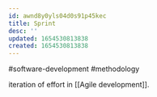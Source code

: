 ```yaml
---
id: awnd8y0yls04d0s91p45kec
title: Sprint
desc: ''
updated: 1654530813838
created: 1654530813838
---
```

#software-development #methodology 

iteration of effort in [[Agile development]].
